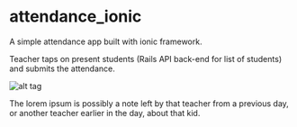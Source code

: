 # attendance_ionic
A simple attendance app built with ionic framework.

Teacher taps on present students (Rails API back-end for list of students) and submits the attendance.

![alt tag](https://github.com/ashtoncoghlan/attendance_ionic/master/www/img/screenshot.png)

The lorem ipsum is possibly a note left by that teacher from a previous day, or another teacher earlier in the day, about that kid.
